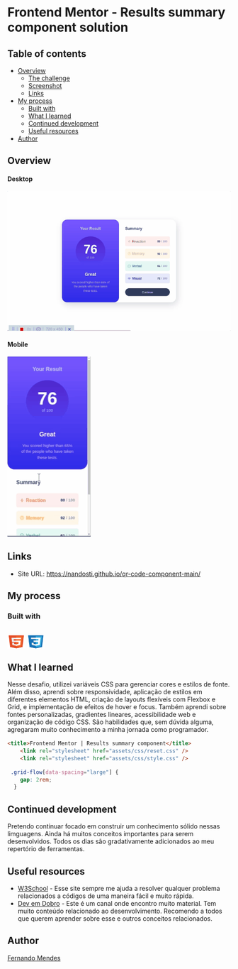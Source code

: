 # Frontend Mentor - Results summary component solution


## Table of contents

- [Overview](#overview)
  - [The challenge](#the-challenge)
  - [Screenshot](#screenshot)
  - [Links](#links)
- [My process](#my-process)
  - [Built with](#built-with)
  - [What I learned](#what-i-learned)
  - [Continued development](#continued-development)
  - [Useful resources](#useful-resources)
- [Author](#author)



## Overview


#### Desktop

<img src="./assets/images/desktop.gif" alt="Tela desktop exibindo funcionalidades">


#### Mobile

<img src="./assets/images/mobile.gif" alt="Exibindo responsividade no mobile">


## Links

- Site URL: https://nandosti.github.io/qr-code-component-main/

## My process

### Built with

<div style="display: inline_block"><br>
  <img align="center" alt="HTML" height="30" width="40" src="https://raw.githubusercontent.com/devicons/devicon/master/icons/html5/html5-original.svg">
  <img align="center" alt="CSS" height="30" width="40" src="https://raw.githubusercontent.com/devicons/devicon/master/icons/css3/css3-original.svg">       
</div>


## What I learned

Nesse desafio, utilizei variáveis CSS para gerenciar cores e estilos de fonte. Além disso, aprendi sobre responsividade, aplicação de estilos em diferentes elementos HTML, criação de layouts flexíveis com Flexbox e Grid, e implementação de efeitos de hover e focus. Também aprendi sobre fontes personalizadas, gradientes lineares, acessibilidade web e organização de código CSS. São habilidades que, sem dúvida alguma, agregaram muito conhecimento a minha jornada como programador.

```html
<title>Frontend Mentor | Results summary component</title>
    <link rel="stylesheet" href="assets/css/reset.css" />
    <link rel="stylesheet" href="assets/css/style.css" />
```
```css
 .grid-flow[data-spacing="large"] {
    gap: 2rem;
  }
```

## Continued development

Pretendo continuar focado em construir um conhecimento sólido nessas limguagens. Ainda há muitos conceitos importantes para serem desenvolvidos. Todos os dias são gradativamente adicionados ao meu repertório de ferramentas.


## Useful resources

- [W3School](https://www.w3schools.com/css/default.asp) - Esse site sempre me ajuda a resolver qualquer problema relacionados a códigos de uma maneira fácil e muito rápida.
- [Dev em Dobro](https://www.youtube.com/@DevemDobro) - Este é um canal onde encontro muito material. Tem muito conteúdo relacionado ao desenvolvimento. Recomendo a todos que querem aprender sobre esse e outros conceitos relacionados.


## Author

[Fernando Mendes](https://www.linkedin.com/in/fernandomendesti/)




